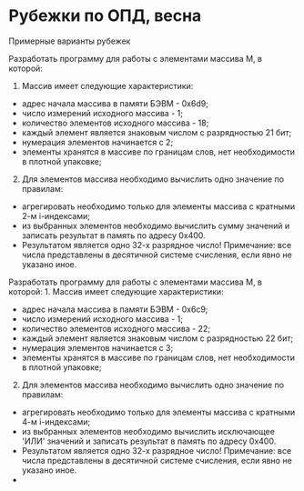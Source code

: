 # Рубежки по ОПД, весна

Примерные варианты рубежек

Разработать программу для работы с элементами массива M, в которой:
1. Массив имеет следующие характеристики:
- адрес начала массива в памяти БЭВМ - 0x6d9;
- число измерений исходного массива - 1;
- количество элементов исходного массива - 18;
- каждый элемент является знаковым числом с разрядностью 21 бит;
- нумерация элементов начинается с 2;
- элементы хранятся в массиве по границам слов, нет необходимости в плотной упаковке;
2. Для элементов массива необходимо вычислить одно значение по правилам:
- агрегировать необходимо только для элементы массива с кратными 2-м i-индексами;
- из выбранных элементов необходимо вычислить cумму значений и записать результат в память по адресу 0x400.
- Результатом является одно 32-х разрядное число!
Примечание: все числа представлены в десятичной системе счисления, если явно не указано иное.



Разработать программу для работы с элементами массива M, в которой: 1. Массив имеет следующие характеристики:
- адрес начала массива в памяти БЭВМ - 0x6c9; 
- число измерений исходного массива - 1; 
- количество элементов исходного массива - 22;
- каждый элемент является знаковым числом с разрядностью 22 бит;
- нумерация элементов начинается с 3;
- элементы хранятся в массиве по границам слов, нет необходимости в плотной упаковке; 
2. Для элементов массива необходимо вычислить одно значение по правилам: 
- агрегировать необходимо только для элементы массива с кратными 4-м i-индексами; 
- из выбранных элементов необходимо вычислить исключающее 'ИЛИ' значений и записать результат в память по адресу 0x400. 
- Результатом является одно 32-х разрядное число! Примечание: все числа представлены в десятичной системе счисления, если явно не указано иное.
-